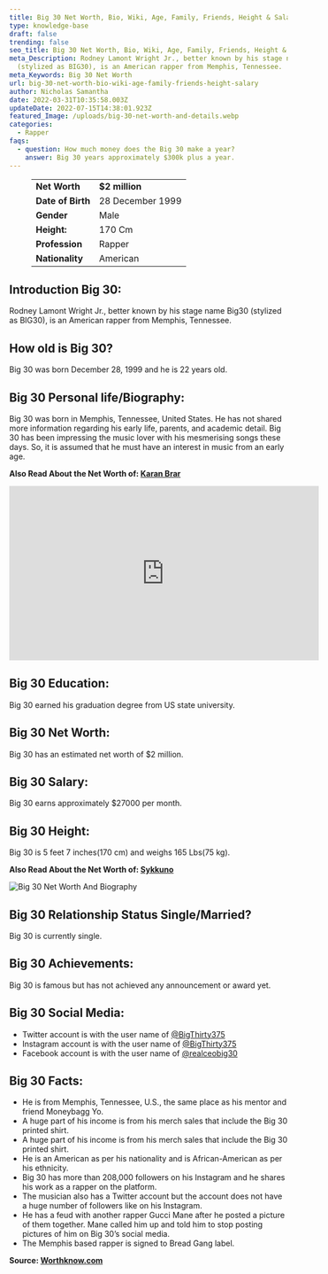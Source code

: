 ```yaml
---
title: Big 30 Net Worth, Bio, Wiki, Age, Family, Friends, Height & Salary
type: knowledge-base
draft: false
trending: false
seo_title: Big 30 Net Worth, Bio, Wiki, Age, Family, Friends, Height & Salary - WorthKnow
meta_Description: Rodney Lamont Wright Jr., better known by his stage name Big30
  (stylized as BIG30), is an American rapper from Memphis, Tennessee.
meta_Keywords: Big 30 Net Worth
url: big-30-net-worth-bio-wiki-age-family-friends-height-salary
author: Nicholas Samantha
date: 2022-03-31T10:35:58.003Z
updateDate: 2022-07-15T14:38:01.923Z
featured_Image: /uploads/big-30-net-worth-and-details.webp
categories:
  - Rapper
faqs:
  - question: How much money does the Big 30 make a year?
    answer: Big 30 years approximately $300k plus a year.
---
```

<figure class="wp-block-table is-style-stripes">
  <table>
    <tbody>
      <tr>
        <td>
          <strong>Net Worth</strong>
        </td>
        <td>
          <strong>$2 million</strong>
        </td>
      </tr>
      <tr>
        <td>
          <strong>Date of Birth</strong>
        </td>
        <td>28 December 1999</td>
      </tr>
      <tr>
        <td>
          <strong>Gender</strong>
        </td>
        <td>Male</td>
      </tr>
      <tr>
        <td>
          <strong>Height:</strong>
        </td>
        <td>170 Cm</td>
      </tr>
      <tr>
        <td>
          <strong>Profession</strong>
        </td>
        <td>Rapper</td>
      </tr>
      <tr>
        <td>
          <strong>Nationality</strong>
        </td>
        <td>American</td>
      </tr>
    </tbody>
  </table>
</figure>

## **Introduction Big 30:**

Rodney Lamont Wright Jr., better known by his stage name Big30 (stylized as BIG30), is an American rapper from Memphis, Tennessee.

## **How old is Big 30?**

Big 30 was born December 28, 1999 and he is 22 years old.

## **Big 30 Personal life/Biography:**

Big 30 was born in Memphis, Tennessee, United States. He has not shared more information regarding his early life, parents, and academic detail. Big 30 has been impressing the music lover with his mesmerising songs these days. So, it is assumed that he must have an interest in music from an early age.

**Also Read About the Net Worth of: <a href="https://worthknow.com/karan-brar-net-worth-bio-wiki-age-family-friends-height-salary/" target="_blank" rel="noopener">Karan Brar</a>**

<iframe width="560" height="315" src="https://www.youtube.com/embed/q_S-96-pLxU" title="YouTube video player" frameborder="0" allow="accelerometer; autoplay; clipboard-write; encrypted-media; gyroscope; picture-in-picture" allowfullscreen></iframe>

## **Big 30 Education:**

Big 30 earned his graduation degree from US state university.

## **Big 30 Net Worth:**

Big 30 has an estimated net worth of $2 million.

## **Big 30 Salary:**

Big 30 earns approximately $27000 per month.

## **Big 30 Height:**

Big 30 is 5 feet 7 inches(170 cm) and weighs 165 Lbs(75 kg).

**Also Read About the Net Worth of: <a href="https://worthknow.com/sykkuno-net-worth-bio-wiki-age-family-friends-height-salary/" target="_blank" rel="noopener">Sykkuno</a>**

![Big 30 Net Worth And Biography](/uploads/big-30-net-worth.webp)

## **Big 30 Relationship Status Single/Married?**

Big 30 is currently single.

## **Big 30 Achievements:**

Big 30 is famous but has not achieved any announcement or award yet.

## **Big 30 Social Media:**

* Twitter account is with the user name of <a href="https://twitter.com/BigThirty375" target="_blank" rel="nofollow" rel="noopener">@BigThirty375</a>
* Instagram account is with the user name of <a href="https://www.instagram.com/ceobig30/" target="_blank" rel="nofollow" rel="noopener">@BigThirty375</a>
* Facebook account is with the user name of <a href="https://web.facebook.com/realceobig30/" target="_blank" rel="nofollow" rel="noopener">@realceobig30</a>

## **Big 30 Facts:**

* He is from Memphis, Tennessee, U.S., the same place as his mentor and friend Moneybagg Yo. 
* A huge part of his income is from his merch sales that include the Big 30 printed shirt.
* A huge part of his income is from his merch sales that include the Big 30 printed shirt.
* He is an American as per his nationality and is African-American as per his ethnicity.
* Big 30 has more than 208,000 followers on his Instagram and he shares his work as a rapper on the platform.
* The musician also has a Twitter account but the account does not have a huge number of followers like on his Instagram.
* He has a feud with another rapper Gucci Mane after he posted a picture of them together. Mane called him up and told him to stop posting pictures of him on Big 30’s social media.
* The Memphis based rapper is signed to Bread Gang label.

**Source: <a href="https://worthknow.com/" target="_blank" rel="noopener">Worthknow.com</a>**